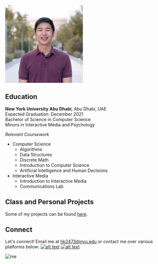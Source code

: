 <p><img src="photo.jpg" alt="me" width="250" height="250"></p>

## Education
**New York University Abu Dhabi**, Abu Dhabi, UAE <br />
Expected Graduation: December 2021 <br />
Bachelor of Science in Computer Science <br />
Minors in Interactive Media and Psychology <br />

*Relevant Coursework* <br />
- Computer Science <br />
  - Algorithms <br />
  - Data Structures <br />
  - Discrete Math <br />
  - Introduction to Computer Science <br />
  - Artificial Intelligence and Human Decisions <br />
- Interactive Media <br />
  - Introduction to Interactive Media <br />
  - Communications Lab <br />

## Class and Personal Projects
Some of my projects can be found [here](https://gist.github.com/briankim113/6966eb37eac6d5bfd94648a9bf1ea965).

## Connect
Let's connect! Email me at hk2473@nyu.edu or contact me over various platforms below: 
[![alt text][1.1]][1]
[![alt text][2.1]][2]
<p><img src="https://image.flaticon.com/icons/png/512/49/49656.png" alt="me" width="28" height="28"></p>


[1.1]: http://i.imgur.com/P3YfQoD.png
[2.1]: http://i.imgur.com/0o48UoR.png
[3.1]: https://image.flaticon.com/icons/png/512/49/49656.png

[1]: http://www.facebook.com/briankim113
[2]: http://www.github.com/briankim113
[3]: https://www.linkedin.com/in/brian-kim-44a664198/
